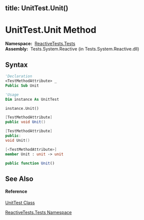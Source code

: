 title: UnitTest.Unit()
---
# UnitTest.Unit Method

**Namespace:**  [ReactiveTests.Tests](ReactiveTests.Tests/ReactiveTests.Tests)  
**Assembly:**  Tests.System.Reactive (in Tests.System.Reactive.dll)

## Syntax

```vb
'Declaration
<TestMethodAttribute> _
Public Sub Unit
```

```vb
'Usage
Dim instance As UnitTest

instance.Unit()
```

```csharp
[TestMethodAttribute]
public void Unit()
```

```c++
[TestMethodAttribute]
public:
void Unit()
```

```fsharp
[<TestMethodAttribute>]
member Unit : unit -> unit 
```

```javascript
public function Unit()
```

## See Also

#### Reference

[UnitTest Class](UnitTest/UnitTest)

[ReactiveTests.Tests Namespace](ReactiveTests.Tests/ReactiveTests.Tests)
